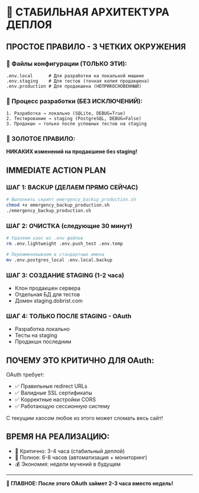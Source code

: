 # 🚀 СТАБИЛЬНАЯ АРХИТЕКТУРА ДЕПЛОЯ

## ПРОСТОЕ ПРАВИЛО - 3 ЧЕТКИХ ОКРУЖЕНИЯ

### 📁 Файлы конфигурации (ТОЛЬКО ЭТИ):
```
.env.local      # Для разработки на локальной машине
.env.staging    # Для тестов (точная копия продакшена)  
.env.production # Для продакшена (НЕПРИКОСНОВЕННЫЙ)
```

### 🔄 Процесс разработки (БЕЗ ИСКЛЮЧЕНИЙ):
```
1. Разработка → локально (SQLite, DEBUG=True)
2. Тестирование → staging (PostgreSQL, DEBUG=False) 
3. Продакшн → только после успешных тестов на staging
```

### 🚨 ЗОЛОТОЕ ПРАВИЛО:
**НИКАКИХ изменений на продакшене без staging!**

## IMMEDIATE ACTION PLAN

### ШАГ 1: BACKUP (ДЕЛАЕМ ПРЯМО СЕЙЧАС)
```bash
# Выполнить скрипт emergency_backup_production.sh
chmod +x emergency_backup_production.sh
./emergency_backup_production.sh
```

### ШАГ 2: ОЧИСТКА (следующие 30 минут)
```bash
# Удаляем хаос из .env файлов
rm .env.lightweight .env.push_test .env.temp

# Переименовываем в стандартные имена
mv .env.postgres_local .env.local.backup
```

### ШАГ 3: СОЗДАНИЕ STAGING (1-2 часа)
- Клон продакшен сервера
- Отдельная БД для тестов
- Домен staging.dobrist.com

### ШАГ 4: ТОЛЬКО ПОСЛЕ STAGING - OAuth
- Разработка локально
- Тесты на staging  
- Продакшн последним

## ПОЧЕМУ ЭТО КРИТИЧНО ДЛЯ OAuth:

OAuth требует:
- ✅ Правильные redirect URLs
- ✅ Валидные SSL сертификаты  
- ✅ Корректные настройки CORS
- ✅ Работающую сессионную систему

С текущим хаосом любое из этого может сломать весь сайт!

## ВРЕМЯ НА РЕАЛИЗАЦИЮ:
- 🚨 Критично: 3-4 часа (стабильный деплой)
- 🎯 Полное: 6-8 часов (автоматизация + мониторинг)
- 💰 Экономия: недели мучений в будущем

---

**🎯 ГЛАВНОЕ: После этого OAuth займет 2-3 часа вместо недель!**
